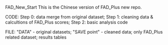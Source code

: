 FAD_New_Start
This is the Chinese version of FAD_Plus new repo.

CODE:
Step 0: data merge from original dataset;
Step 1: cleaning data & calcultions of FAD_Plus scores;
Step 2: basic analysis code

FILE:
"DATA" - original datasets;
"SAVE point" - cleaned data; only FAD_Plus related dataset; results tables
